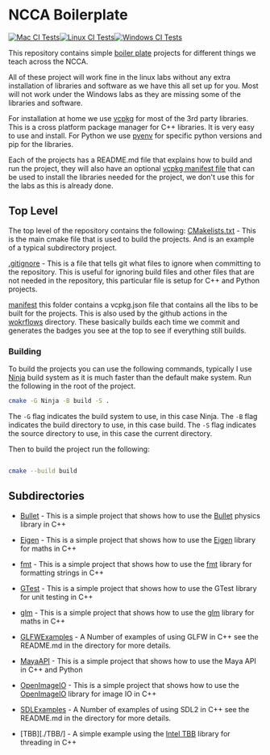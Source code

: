 # NCCA Boilerplate


[![Mac CI Tests](https://github.com/NCCA/NCCABoilerplate/actions/workflows/mac.yml/badge.svg)](https://github.com/NCCA/NCCABoilerplate/actions/workflows/mac.yml)[![Linux  CI Tests](https://github.com/NCCA/NCCABoilerplate/actions/workflows/linux.yml/badge.svg)](https://github.com/NCCA/NCCABoilerplate/actions/workflows/linux.yml)[![Windows CI Tests](https://github.com/NCCA/NCCABoilerplate/actions/workflows/windows.yml/badge.svg)](https://github.com/NCCA/NCCABoilerplate/actions/workflows/windows.yml)

This repository contains simple [boiler plate](https://en.wikipedia.org/wiki/Boilerplate_code) projects for different things we teach across the NCCA. 

All of these project will work fine in the linux labs without any extra installation of libraries and software as we have this all set up for you. Most will not work under the Windows labs as they are missing some of the libraries and software.

For installation at home we use [vcpkg](https://vcpkg.io/en/) for most of the 3rd party libraries. This is a cross platform package manager for C++ libraries. It is very easy to use and install. For Python we use [pyenv](https://github.com/pyenv/pyenv) for specific python versions and pip for the libraries. 

Each of the projects has a README.md file that explains how to build and run the project, they will also have an optional [vcpkg manifest file](https://vcpkg.readthedocs.io/en/latest/users/manifests/) that can be used to install the libraries needed for the project, we don't use this for the labs as this is already done. 

## Top Level

The top level of the repository contains the following:
[CMakelists.txt](CMakeLists.txt) - This is the main cmake file that is used to build the projects. And is an example of a typical subdirectory project.

[.gitignore](.gitignore) - This is a file that tells git what files to ignore when committing to the repository. This is useful for ignoring build files and other files that are not needed in the repository, this particular file is setup for C++ and Python projects.

[manifest](./manifest/) this folder contains a vcpkg.json file that contains all the libs to be built for the projects. This is also used by the github actions in the [wokrflows](.github/workflows) directory. These basically builds each time we commit and generates the badges you see at the top to see if everything still builds.

### Building

To build the projects you can use the following commands, typically I use [Ninja](https://ninja-build.org/) build system as it is much faster than the default make system.  Run the following in the root of the project.

```bash
cmake -G Ninja -B build -S .
```

The ```-G``` flag indicates the build system to use, in this case Ninja. The ```-B``` flag indicates the build directory to use, in this case build. The ```-S``` flag indicates the source directory to use, in this case the current directory.

Then to build the project run the following:

```bash

cmake --build build
```


## Subdirectories
- [Bullet](./Bullet/) - This is a simple project that shows how to use the [Bullet](https://pybullet.org/wordpress/) physics library in C++
- [Eigen](./Eigen/) - This is a simple project that shows how to use the [Eigen](https://eigen.tuxfamily.org/index.php?title=Main_Page) library for maths in C++
- [fmt](./fmt/) - This is a simple project that shows how to use the [fmt](https://fmt.dev/latest/index.html) library for formatting strings in C++
- [GTest](./GTest/) - This is a simple project that shows how to use the GTest library for unit testing in C++
- [glm](./glm) - This is a simple project that shows how to use the [glm](https://glm.g-truc.net/0.9.9/index.html) library for maths in C++
- [GLFWExamples](./GLFWExamples/) - A Number of examples of using GLFW in C++ see the README.md in the directory for more details.
- [MayaAPI](./MayaAPI/) - This is a simple project that shows how to use the Maya API in C++ and Python
- [OpenImageIO](./OpenImageIO/) - This is a simple project that shows how to use the [OpenImageIO](https://openimageio.readthedocs.io/en/latest/) library for image IO in C++

- [SDLExamples](./SDLExamples/) - A Number of examples of using SDL2 in C++ see the README.md in the directory for more details.

- [TBB][./TBB/] - A simple example using the [Intel TBB](https://www.threadingbuildingblocks.org/) library for threading in C++